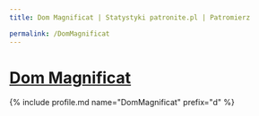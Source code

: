 ```yaml
---
title: Dom Magnificat | Statystyki patronite.pl | Patromierz

permalink: /DomMagnificat
---
```


# [Dom Magnificat](https://patronite.pl/DomMagnificat)

{% include profile.md name="DomMagnificat" prefix="d" %}

